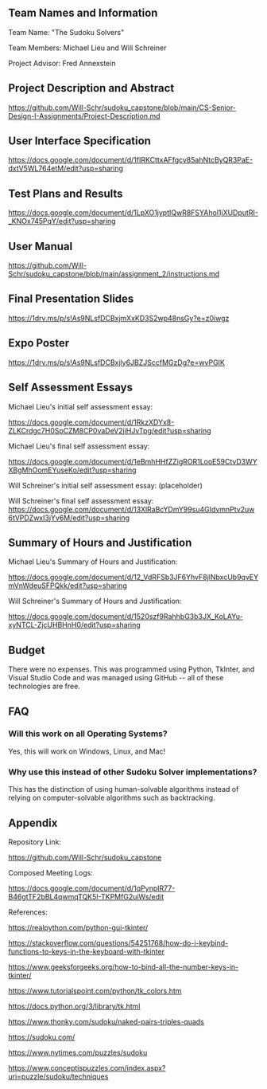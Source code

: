 ## Team Names and Information
Team Name: "The Sudoku Solvers"


Team Members: Michael Lieu and Will Schreiner


Project Advisor: Fred Annexstein

## Project Description and Abstract
https://github.com/Will-Schr/sudoku_capstone/blob/main/CS-Senior-Design-I-Assignments/Project-Description.md

## User Interface Specification
https://docs.google.com/document/d/1fIRKCttxAFfgcy85ahNtcByQR3PaE-dxtV5WL764etM/edit?usp=sharing

## Test Plans and Results
https://docs.google.com/document/d/1LpXO1jyptIQwR8FSYAhol1jXUDputRI-_KNOx745PqY/edit?usp=sharing

## User Manual
https://github.com/Will-Schr/sudoku_capstone/blob/main/assignment_2/instructions.md

## Final Presentation Slides
https://1drv.ms/p/s!As9NLsfDCBxjmXxKD3S2wp48nsGy?e=z0iwgz

## Expo Poster
https://1drv.ms/p/s!As9NLsfDCBxjly6JBZJSccfMGzDg?e=wvPGIK

## Self Assessment Essays
Michael Lieu's initial self assessment essay:

https://docs.google.com/document/d/1RkzXDYx8-ZLKCrdgc7H0SpCZM8CP0vaDeV2jiHJvTpg/edit?usp=sharing

Michael Lieu's final self assessment essay:

https://docs.google.com/document/d/1eBmhHHfZZigROR1LooE59CtvD3WYXBgMhOomEYuseKo/edit?usp=sharing

Will Schreiner's initial self assessment essay:
(placeholder)

Will Schreiner's final self assessment essay:
https://docs.google.com/document/d/13XlRaBcYDmY99su4GIdvmnPtv2uw6tVPDZwxI3jYv6M/edit?usp=sharing

## Summary of Hours and Justification

Michael Lieu's Summary of Hours and Justification:

https://docs.google.com/document/d/12_VdRFSb3JF6YhvF8jlNbxcUb9qvEYmVnWdeuSFPQkk/edit?usp=sharing

Will Schreiner's Summary of Hours and Justification:

https://docs.google.com/document/d/1520szf9RahhbG3b3JX_KoLAYu-xyNTCL-ZjcUHBHnH0/edit?usp=sharing

## Budget
There were no expenses. This was programmed using Python, TkInter, and Visual Studio Code and was managed using GitHub -- all of these technologies are free.

## FAQ
### Will this work on all Operating Systems?
Yes, this will work on Windows, Linux, and Mac!


### Why use this instead of other Sudoku Solver implementations?
This has the distinction of using human-solvable algorithms instead of relying on computer-solvable algorithms such as backtracking.

## Appendix
Repository Link:

https://github.com/Will-Schr/sudoku_capstone


Composed Meeting Logs:

https://docs.google.com/document/d/1qPynpIR77-B46gtTF2bBL4qwmqTQK5I-TKPMfG2uiWs/edit

References:

https://realpython.com/python-gui-tkinter/


https://stackoverflow.com/questions/54251768/how-do-i-keybind-functions-to-keys-in-the-keyboard-with-tkinter


https://www.geeksforgeeks.org/how-to-bind-all-the-number-keys-in-tkinter/


https://www.tutorialspoint.com/python/tk_colors.htm


https://docs.python.org/3/library/tk.html


https://www.thonky.com/sudoku/naked-pairs-triples-quads


https://sudoku.com/


https://www.nytimes.com/puzzles/sudoku


https://www.conceptispuzzles.com/index.aspx?uri=puzzle/sudoku/techniques

